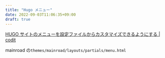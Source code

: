 ```yaml
---
title: "Hugo メニュー"
date: 2022-09-03T11:06:35+09:00
draft: true
---
```


[HUGO サイトのメニューを設定ファイルからカスタマイズできるようにする \| codit](https://www.codit.work/notes/uus5k9fw6fw7i2t65c75/)

mainroad の`themes/mainroad/layouts/partials/menu.html`
